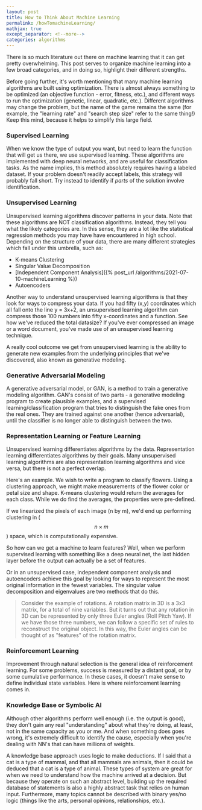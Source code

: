 ```yaml
---
layout: post
title: How to Think About Machine Learning
permalink: /howTomachineLearning/
mathjax: true
except_separator: <!--more-->
categories: algorithms
---
```


There is so much literature out there on machine learning that it can get pretty overwhelming. This post serves to organize machine learning into a few broad categories, and in doing so, highlight their different strengths. 

<!--more-->

Before going further, it's worth mentioning that many machine learning algorithms are built using optimization. There is almost always something to be optimized (an objective function - error, fitness, etc.), and different ways to run the optimization (genetic, linear, quadratic, etc.). Different algorithms may change the problem, but the name of the game remains the same (for example, the "learning rate" and "search step size" refer to the same thing!) Keep this mind, because it helps to simplify this large field. 

### Supervised Learning

When we know the type of output you want, but need to learn the function that will get us there, we use supervised learning. These algorithms are implemented with deep neural networks, and are useful for classification tasks. As the name implies, this method absolutely requires having a labeled dataset. If your problem doesn't readily accept labels, this strategy will probably fall short. Try instead to identify if *parts* of the solution involve identification. 

### Unsupervised Learning

Unsupervised learning algorithms discover patterns in your data. Note that these algorithms are NOT classification algorithms. Instead, they tell you what the likely categories are. In this sense, they are a lot like the statistical regression methods you may have have encountered in high school. Depending on the structure of your data, there are many different strategies which fall under this umbrella, such as:

* K-means Clustering
* Singular Value Decomposition
* [Independent Component Analysis]({% post_url /algorithms/2021-07-10-machineLearning %})
* Autoencoders

Another way to understand unsupervised learning algorithms is that they look for ways to compress your data. If you had fifty (x,y) coordinates which all fall onto the line y = 3x+2, an unsupervised learning algorithm can compress those 100 numbers into fifty x-coordinates and a function. See how we've reduced the total datasize? If you've ever compressed an image or a word document, you've made use of an unsupervised learning technique. 

A really cool outcome we get from unsupervised learning is the ability to generate new examples from the underlying principles that we've discovered, also known as generative modeling. 


### Generative Adversarial Modeling

A generative adversarial model, or GAN, is a method to train a generative modeling algorithm. GAN's consist of two parts - a generative modeling program to create plausible examples, and a supervised learning/classification program that tries to distinguish the fake ones from the real ones. They are trained against one another (hence adversarial), until the classifier is no longer able to distinguish between the two. 


### Representation Learning or Feature Learning

Unsupervised learning differentiates algorithms by the data. Representation learning differentiates algorithms by their goals. Many unsupervised learning algorithms are also representation learning algorithms and vice versa, but there is not a perfect overlap. 

Here's an example. We wish to write a program to classify flowers. Using a clustering approach, we might make measurements of the flower color or petal size and shape. K-means clustering would return the averages for each class. While we do find the averages, the properties were pre-defined. 

If we linearized the pixels of each image (n by m), we'd end up performing clustering in ($$n \times m$$) space, which is computationally expensive. 

So how can we get a machine to learn features? Well, when we perform supervised learning with something like a deep neural net, the last hidden layer before the output can actually be a set of features. 

Or in an unsupervised case, independent component analysis and autoencoders achieve this goal by looking for ways to represent the most original information in the fewest variables. The singular value decomposition and eigenvalues are two methods that do this. 

> Consider the example of rotations. A rotation matrix in 3D is a 3x3 matrix, for a total of nine variables. But it turns out that any rotation in 3D can be represented by only three Euler angles (Roll Pitch Yaw). If we have those three numbers, we can follow a specific set of rules to reconstruct the original object. In this way, the Euler angles can be thought of as "features" of the rotation matrix. 


### Reinforcement Learning

Improvement through natural selection is the general idea of reinforcement learning. For some problems, success is measured by a distant goal, or by some cumulative performance. In these cases, it doesn't make sense to define individual state variables. Here is where reinforcement learning comes in. 

### Knowledge Base or Symbolic AI

Although other algorithms perform well enough (i.e. the output is good), they don't gain any real "understanding" about what they're doing, at least, not in the same capacity as you or me. And when something does goes wrong, it's extremely difficult to identify the cause, especially when you're dealing with NN's that can have millions of weights. 

A knowledge base approach uses logic to make deductions. If I said that a cat is a type of mammal, and that all mammals are animals, then it could be deduced that a cat is a type of animal. These types of system are great for when we need to understand how the machine arrived at a decision. But because they operate on such an abstract level, building up the required database of statements is also a highly abstract task that relies on human input. Furthermore, many topics cannot be described with binary yes/no logic (things like the arts, personal opinions, relationships, etc.).





